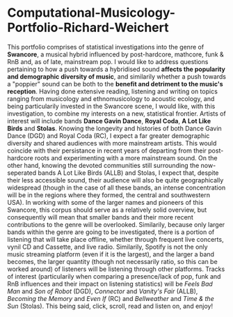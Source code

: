 # Computational-Musicology-Portfolio-Richard-Weichert
This portfolio comprises of statistical investigations into the genre of **Swancore**, a musical hybrid influenced by post-hardcore, mathcore, funk & RnB and, as of late, mainstream pop. I would like to address questions pertaining to how a push towards a hybridised sound **affects the popularity and demographic diversity of music**, and similarily whether a push towards a "poppier" sound can be both to the **benefit and detriment to the music's reception**. Having done extensive reading, listening and writing on topics ranging from musicology and ethnomusicology to acoustic ecology, and being particularily invested in the Swancore scene, I would like, with this investigation, to combine my interests on a new, statistical frontier.
Artists of interest will include bands **Dance Gavin Dance**, **Royal Coda**, **A Lot Like Birds** and **Stolas**. Knowing the longevity and histories of both Dance Gavin Dance (DGD) and Royal Coda (RC), I expect a far greater demographic diversity and shared audiences with more mainstream artists. This would coincide with their persistance in recent years of departing from their post-hardcore roots and experimenting with a more mainstream sound. On the other hand, knowing the devoted communities still surrounding the now-seperated bands A Lot Like Birds (ALLB) and Stolas, I expect that, despite their less accessible sound, their audience will also be quite geographically widespread (though in the case of all these bands, an intense concentration will be in the regions where they formed, the central and southwestern USA).
In working with some of the larger names and pioneers of this Swancore, this corpus should serve as a relatively solid overview, but consequently will mean that smaller bands and their more recent contributions to the genre will be overlooked. Similarily, because only larger bands within the genre are going to be investigated, there is a portion of listening that will take place offline, whether through frequent live concerts, vynil CD and Cassette, and live radio. Similarily, Spotify is not the only music streaming platform (even if it is the largest), and the larger a band becomes, the larger quantity (though not necessarily ratio, so this can be worked around) of listeners will be listening through other platforms.
Tracks of interest (particularily when comparing a presence/lack of pop, funk and RnB influences and their impact on listening statistics) will be *Feels Bad Man* and *Son of Robot* (DGD), *Connector* and *Vanity's Fair* (ALLB), *Becoming the Memory* and *Even If* (RC) and *Bellweather* and *Time & the Sun* (Stolas).
This being said, click, scroll, read and listen on, and enjoy!
